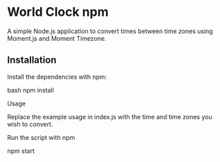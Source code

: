 # World Clock npm

A simple Node.js application to convert times between time zones using Moment.js and Moment Timezone.

## Installation

Install the dependencies with npm:

bash
npm install

Usage

Replace the example usage in index.js with the time and time zones you wish to convert.

Run the script with npm

npm start
